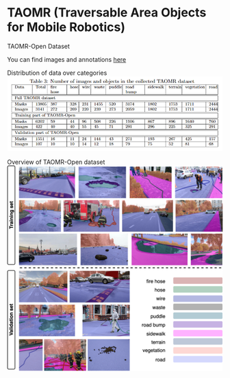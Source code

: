 # TAOMR (Traversable Area Objects for Mobile Robotics)

TAOMR-Open Dataset

You can find images and annotations [here](https://disk.yandex.ru/d/jgPVF8LYohKM5g)

Distribution of data over categories
![](https://github.com/OlgaMatykina/TAOMR/blob/main/images/distribution.PNG)

Overview of TAOMR-Open dataset
![](https://github.com/OlgaMatykina/TAOMR/blob/main/images/dataset_vis.png)
